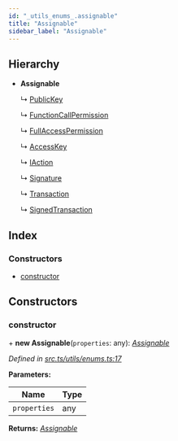 ```yaml
---
id: "_utils_enums_.assignable"
title: "Assignable"
sidebar_label: "Assignable"
---
```


## Hierarchy

* **Assignable**

  ↳ [PublicKey](_utils_key_pair_.publickey.md)

  ↳ [FunctionCallPermission](_transaction_.functioncallpermission.md)

  ↳ [FullAccessPermission](_transaction_.fullaccesspermission.md)

  ↳ [AccessKey](_transaction_.accesskey.md)

  ↳ [IAction](_transaction_.iaction.md)

  ↳ [Signature](_transaction_.signature.md)

  ↳ [Transaction](_transaction_.transaction.md)

  ↳ [SignedTransaction](_transaction_.signedtransaction.md)

## Index

### Constructors

* [constructor](_utils_enums_.assignable.md#constructor)

## Constructors

###  constructor

\+ **new Assignable**(`properties`: any): *[Assignable](_utils_enums_.assignable.md)*

*Defined in [src.ts/utils/enums.ts:17](https://github.com/nearprotocol/nearlib/blob/213b318/src.ts/utils/enums.ts#L17)*

**Parameters:**

Name | Type |
------ | ------ |
`properties` | any |

**Returns:** *[Assignable](_utils_enums_.assignable.md)*
